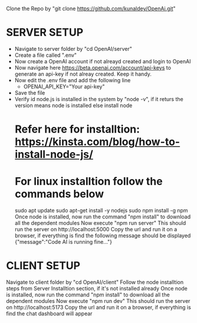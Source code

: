 Clone the Repo by "git clone https://github.com/kunaldey/OpenAi.git"

SERVER SETUP
===========================
* Navigate to server folder by "cd OpenAI/server"
* Create a file called ".env"
* Now create a OpenAI account if not alreayd created and login to OpenAI
* Now navigate here https://beta.openai.com/account/api-keys to generate an api-key if not alreay created. Keep it handy.
* Now edit the .env file and add the following line 
  * OPENAI_API_KEY="Your api-key"
* Save the file
* Verify id node.js is installed in the system by "node -v", if it returs the version means node is installed else install node
  # Refer here for installtion: https://kinsta.com/blog/how-to-install-node-js/
  # For linux installtion follow the commands below
    sudo apt update
    sudo apt-get install -y nodejs
    sudo npm install -g npm
Once node is installed, now run the command "npm install" to download all the dependent modules
Now execute "npm run server"
This should run the server on http://localhost:5000
Copy the url and run it on a browser, if everything is find the following message should be displayed
  {"message":"Code AI is running fine..."}

CLIENT SETUP
===========================
Navigate to client folder by "cd OpenAI/client"
Follow the node installtion steps from Server Installtion section, if it's not installed already
Once node is installed, now run the command "npm install" to download all the dependent modules
Now execute "npm run dev"
This should run the server on http://localhost:5173
Copy the url and run it on a browser, if everything is find the chat dashboard will appear
